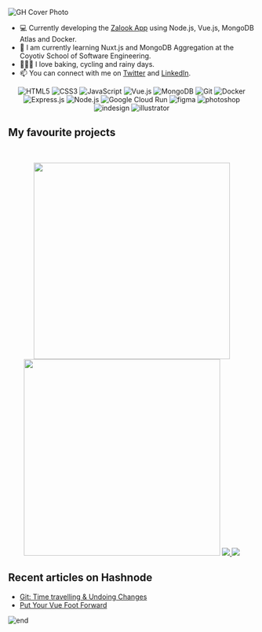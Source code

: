 ![GH Cover Photo](https://user-images.githubusercontent.com/89296394/171009458-17614bfa-189a-4139-8cc9-3dcc12053fbf.jpg)


- 💻 Currently developing the [Zalook App](https://github.com/NazChini/zalook) using Node.js, Vue.js, MongoDB Atlas and Docker.
- 📝 I am currently learning Nuxt.js and MongoDB Aggregation at the Coyotiv School of Software Engineering.
- 🧘🏻‍♀️ I love baking, cycling and rainy days.
- 📫 You can connect with me on [Twitter](https://www.twitter.com/NazChini) and [LinkedIn](https://www.linkedin.com/in/nazneen-oomatia).

<p align="center">
<img alt="HTML5" src="https://img.shields.io/badge/html5-B9F5FF.svg?style=for-the-badge&logo=html5&logoColor=140200"/>
<img alt="CSS3" src="https://img.shields.io/badge/css3-FFF8B9.svg?style=for-the-badge&logo=css3&logoColor=140200"/>
<img alt="JavaScript" src="https://img.shields.io/badge/javascript-B9F5FF.svg?style=for-the-badge&logo=javascript&logoColor=140200"/>
<img alt="Vue.js" src="https://img.shields.io/badge/vue.js-00040B.svg?style=for-the-badge&logo=vue.js&logoColor=fff"/>
<img alt="MongoDB" src="https://img.shields.io/badge/mongodb-B9F5FF.svg?style=for-the-badge&logo=mongodb&logoColor=140200"/>
<img alt="Git" src="https://img.shields.io/badge/git-FFF8B9.svg?style=for-the-badge&logo=git&logoColor=140200"/>
<img alt="Docker" src="https://img.shields.io/badge/docker-00040B.svg?style=for-the-badge&logo=docker&logoColor=ffffff"/>
<img alt="Express.js" src="https://img.shields.io/badge/express.js-FFF8B9.svg?style=for-the-badge&logo=express.js&logoColor=140200" />
<img alt="Node.js" src="https://img.shields.io/badge/node.js-B9F5FF.svg?style=for-the-badge&logo=node.js&logoColor=140200"/>
<img alt="Google Cloud Run" src="https://img.shields.io/badge/Google Cloud Run-00040B.svg?style=for-the-badge&logo=google cloud run&logoColor=ffffff" />
<img alt="figma" src="https://img.shields.io/badge/figma-B9F5FF.svg?style=for-the-badge&logo=figma&logoColor=140200"/>
<img alt="photoshop" src="https://img.shields.io/badge/Photoshop-FFF8B9.svg?style=for-the-badge&logo=adobe photoshop&logoColor=140200"/>
<img alt="indesign" src="https://img.shields.io/badge/indesign-B9F5FF.svg?style=for-the-badge&logo=adobe indesign&logoColor=140200"/>
<img alt="illustrator" src="https://img.shields.io/badge/illustrator-00040B.svg?style=for-the-badge&logo=adobe illustrator&logoColor=ffffff"/>
  </p>

 ## My favourite projects
   <br/>
<p align="center">
  <img width="400" src="https://user-images.githubusercontent.com/89296394/171044618-bb7a294d-98f2-492e-92ac-3ab4881acf03.png" />
  <img width="400" src="https://user-images.githubusercontent.com/89296394/171389620-1adb7d97-abc7-40da-baf4-59a2a654ce17.jpeg" />
  <a href="https://github.com/NazChini/zalook">
  <img align="" src="https://github-readme-stats.vercel.app/api/pin/?username=NazChini&repo=zalook&bg_color=FFF8B9&text_color=140200&title_color=140200&border_color=fff&icon_color=A17702" />
</a>  
  <a href="https://github.com/NazChini/Space-Travel">
  <img align="" src="https://github-readme-stats.vercel.app/api/pin/?username=NazChini&repo=Space-Travel&bg_color=FFF8B9&text_color=140200&title_color=140200&border_color=fff&icon_color=140200" />
</a>
</p>
  
## Recent articles on Hashnode
  
<!-- BLOG-POST-LIST:START -->
- [Git: Time travelling & Undoing Changes](https://nazneen.hashnode.dev/git-time-travelling-and-undoing-changes)
- [Put Your Vue Foot Forward](https://nazneen.hashnode.dev/put-your-vue-foot-forward)
<!-- BLOG-POST-LIST:END -->

![end](https://user-images.githubusercontent.com/89296394/171047918-5bb226f1-74c3-4674-b90b-591096c9e8b3.png)
